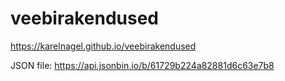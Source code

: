 # veebirakendused
https://karelnagel.github.io/veebirakendused

JSON file:
https://api.jsonbin.io/b/61729b224a82881d6c63e7b8
